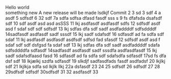 Hello world  
something new
A new release will be made
lsdkjf
Commit
2
3 sd
3 sdf
4 a asdf
5 sdfsdf
6 32 sdf
7a sdfa sdfsa dfasd fasdf sss s
9 fs dfafsda dsafsdf sdf
10 sdf asdf asd asd asSSS
11 lkj asdfasdf asdfasdf sdfs
12 sdfsdf asdf asd f sdaf sdf sdf sdfsdf
13 lkj sdfas dfa sdf sadf asdfaddddf  sdfsddddf
14sadfasdf asdfasdf sadf  sssdf
15 lkj sadf sdafsdf
16 sdfasdf ad fa sdfa sdf sdaf
11 lkj asdfasdf asdfasdf asdfsdf sdfsd fad sfasdf
12 sdfsdf asdf asd f sdaf sdf sdf dsfgsd fa sdaf sdf
13 lkj sdfas dfa sdf sadf asdfaddddf sdafa  sdfsddddfa sdfasdf
14sadfasdf asdfasdf sadf  sssdfa asdfasdfasdf
15 lkj sadf sdafsdfaasd fasd
16 sdfasdf ad fa sdfa sdf sdafsdfa sdfasdf
17sd fs dfa dsf  sdf
18 lkjælkj szdfa sdfasdf
19 slkdjf sadfasdfads fasdf asdfadsf
20 lkjlkj  sdf
21  lkjlkja sdfa sd
 lkjlk llkj
22a dsfasdf
23
24
25 sdfsdf
26 sdfsdf
27
28
29sdfsdf  sdfsdf
30sdfsdf
31
32 asdfasdf
33
